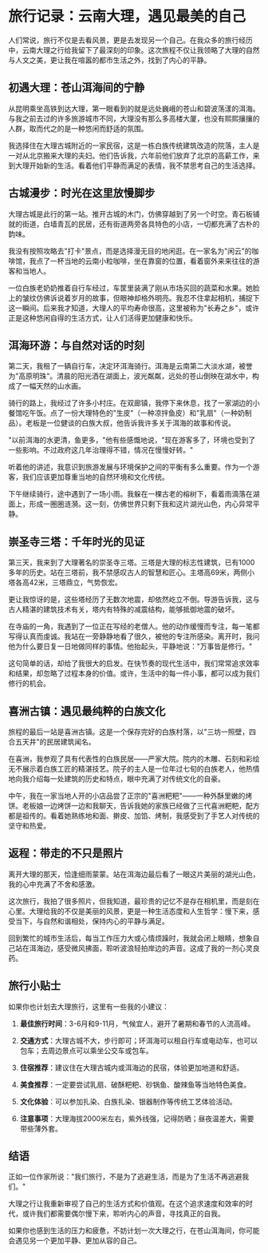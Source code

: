 # 旅行记录：云南大理，遇见最美的自己

人们常说，旅行不仅是去看风景，更是去发现另一个自己。在我众多的旅行经历中，云南大理之行给我留下了最深刻的印象。这次旅程不仅让我领略了大理的自然与人文之美，更让我在喧嚣的都市生活之外，找到了内心的平静。

## 初遇大理：苍山洱海间的宁静

从昆明乘坐高铁到达大理，第一眼看到的就是远处巍峨的苍山和碧波荡漾的洱海。与我之前去过的许多旅游城市不同，大理没有那么多高楼大厦，也没有熙熙攘攘的人群，取而代之的是一种悠闲而舒适的氛围。

我选择住在大理古城附近的一家民宿，这是一栋白族传统建筑改造的院落，主人是一对从北京搬来大理的夫妇。他们告诉我，六年前他们放弃了北京的高薪工作，来到大理开始新的生活。看着他们平静而满足的表情，我不禁思考自己的生活选择。

## 古城漫步：时光在这里放慢脚步

大理古城是此行的第一站。推开古城的木门，仿佛穿越到了另一个时空。青石板铺就的街道，白墙青瓦的民居，还有街道两旁各具特色的小店，一切都充满了古朴的韵味。

我没有按照攻略去"打卡"景点，而是选择漫无目的地闲逛。在一家名为"闲云"的咖啡馆，我点了一杯当地的云南小粒咖啡，坐在靠窗的位置，看着窗外来来往往的游客和当地人。

一位白族老奶奶推着自行车经过，车筐里装满了刚从市场买回的蔬菜和水果。她脸上的皱纹仿佛诉说着岁月的故事，但眼神却格外明亮。我忍不住拿起相机，捕捉下这一瞬间。后来我才知道，大理人的平均寿命很高，这里被称为"长寿之乡"，或许正是这种悠闲自得的生活方式，让人们活得更加健康和快乐。

## 洱海环游：与自然对话的时刻

第二天，我租了一辆自行车，决定环洱海骑行。洱海是云南第二大淡水湖，被誉为"高原明珠"。清晨的阳光洒在湖面上，波光粼粼，远处的苍山倒映在湖水中，构成了一幅天然的山水画。

骑行的路上，我经过了许多小村庄。在双廊镇，我停下来休息，找了一家湖边的小餐馆吃午饭。点了一份大理特色的"生皮"（一种凉拌鱼皮）和"乳扇"（一种奶制品）。老板是一位健谈的白族大叔，他告诉我许多关于洱海的故事和传说。

"以前洱海的水更清，鱼更多，"他有些感慨地说，"现在游客多了，环境也受到了一些影响。不过政府这几年治理得不错，情况在慢慢好转。"

听着他的讲述，我意识到旅游发展与环境保护之间的平衡有多么重要。作为一个游客，我们应该更加尊重当地的自然环境和文化传统。

下午继续骑行，途中遇到了一场小雨。我躲在一棵古老的榕树下，看着雨滴落在湖面上，形成一圈圈涟漪。这一刻，仿佛世界只剩下我和这片湖光山色，内心异常平静。

## 崇圣寺三塔：千年时光的见证

第三天，我来到了大理著名的崇圣寺三塔。三塔是大理的标志性建筑，已有1000多年的历史。站在三塔前，我不禁感叹古人的智慧和匠心。主塔高69米，两侧小塔各高42米，三塔鼎立，气势恢宏。

更让我惊讶的是，这些塔经历了无数次地震，却依然屹立不倒。导游告诉我，这与古人精湛的建筑技术有关，塔内有特殊的减震结构，能够抵御地震的破坏。

在寺庙的一角，我遇到了一位正在写经的老僧人。他的动作缓慢而专注，每一笔都写得认真而虔诚。我站在一旁静静地看了很久，被他的专注所感染。离开时，我问他为什么要日复一日地做同样的事情。他抬起头，平静地说："万事皆是修行。"

这句简单的话，却给了我很大的启发。在快节奏的现代生活中，我们常常追求效率和结果，却忽略了过程本身的价值。或许，生活中的每一件小事，都可以成为我们修行的机会。

## 喜洲古镇：遇见最纯粹的白族文化

旅程的最后一站是喜洲古镇。这是一个保存完好的白族村落，以"三坊一照壁，四合五天井"的民居建筑闻名。

在喜洲，我参观了具有代表性的白族民居——严家大院。院内的木雕、石刻和彩绘无不展示着白族工匠的精湛技艺。院子的主人是一位年过七旬的白族老人，他热情地向我介绍每一处建筑的历史和特点，眼中充满了对传统文化的自豪。

中午，我在一家当地人开的小店品尝了正宗的"喜洲粑粑"——一种外酥里嫩的烤饼。老板娘一边烤饼一边和我聊天，告诉我她的家族已经做了三代喜洲粑粑，配方都是祖传的。看着她熟练地和面、擀皮、加馅、烤制，我感受到了手艺人对传统的坚守和热爱。

## 返程：带走的不只是照片

离开大理的那天，恰逢细雨蒙蒙。站在洱海边最后看了一眼这片美丽的湖光山色，我的心中充满了不舍和感激。

这次旅行，我拍了很多照片，但我知道，最珍贵的记忆不是存在相机里，而是刻在心里。大理给我的不仅是美丽的风景，更是一种生活态度和人生哲学：慢下来，感受当下，与自然和谐相处，保持内心的平静与满足。

回到繁忙的城市生活后，每当工作压力大或心情烦躁时，我就会闭上眼睛，想象自己站在洱海边，感受微风拂面，聆听波浪轻拍岸边的声音。这成了我的一剂心灵良药。

## 旅行小贴士

如果你也计划去大理旅行，这里有一些我的小建议：

1. **最佳旅行时间**：3-6月和9-11月，气候宜人，避开了暑期和春节的人流高峰。

2. **交通方式**：大理古城不大，步行即可；环洱海可以租自行车或电动车，也可以包车；去周边景点可以乘坐公交车或包车。

3. **住宿推荐**：建议住在大理古城内或洱海边的民宿，体验更加地道和舒适。

4. **美食推荐**：一定要尝试乳扇、破酥粑粑、砂锅鱼、酸辣鱼等当地特色美食。

5. **文化体验**：可以参加扎染、白族扎染、银器制作等传统工艺体验活动。

6. **注意事项**：大理海拔2000米左右，紫外线强，记得防晒；昼夜温差大，需要带些薄外套。

## 结语

正如一位作家所说："我们旅行，不是为了逃避生活，而是为了生活不再逃避我们。"

大理之行让我重新审视了自己的生活方式和价值观。在这个追求速度和效率的时代，或许我们都需要偶尔慢下来，聆听内心的声音，寻找真正的自我。

如果你也感到生活的压力和疲惫，不妨计划一次大理之行，在苍山洱海间，你可能会遇见另一个更加平静、更加从容的自己。
